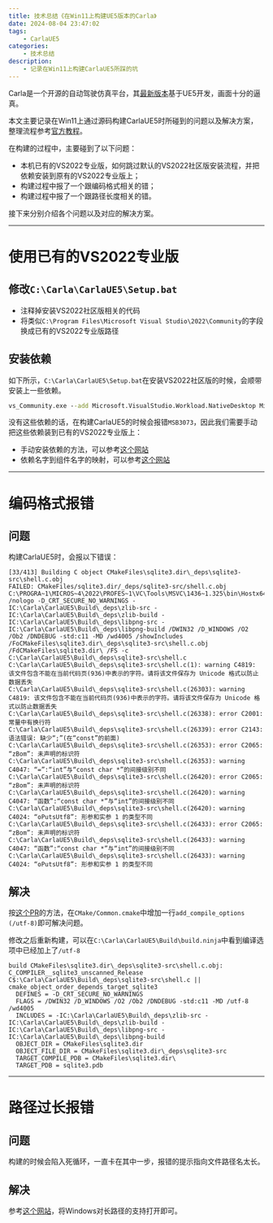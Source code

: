 ```yaml
---
title: 技术总结《在Win11上构建UE5版本的Carla》
date: 2024-08-04 23:47:02
tags:
	- CarlaUE5
categories:
	- 技术总结
description:
	- 记录在Win11上构建CarlaUE5所踩的坑
---
```


Carla是一个开源的自动驾驶仿真平台，其[最新版本](https://github.com/carla-simulator/carla/tree/ue5-dev)基于UE5开发，画面十分的逼真。

本文主要记录在Win11上通过源码构建CarlaUE5时所碰到的问题以及解决方案，整理流程参考[官方教程](https://carla.readthedocs.io/en/latest/build_windows_ue5/)。

在构建的过程中，主要碰到了以下问题：
  
- 本机已有的VS2022专业版，如何跳过默认的VS2022社区版安装流程，并把依赖安装到原有的VS2022专业版上；
- 构建过程中报了一个跟编码格式相关的错；
- 构建过程中报了一个跟路径长度相关的错。

接下来分别介绍各个问题以及对应的解决方案。

---

# 使用已有的VS2022专业版

## 修改`C:\Carla\CarlaUE5\Setup.bat`

- 注释掉安装VS2022社区版相关的代码
- 将类似`C:\Program Files\Microsoft Visual Studio\2022\Community`的字段换成已有的VS2022专业版路径

## 安装依赖

如下所示，`C:\Carla\CarlaUE5\Setup.bat`在安装VS2022社区版的时候，会顺带安装上一些依赖。

```bat
vs_Community.exe --add Microsoft.VisualStudio.Workload.NativeDesktop Microsoft.VisualStudio.Workload.NativeGame Microsoft.VisualStudio.Workload.ManagedDesktop Microsoft.VisualStudio.Component.Windows10SDK.18362  Microsoft.VisualStudio.Component.VC.CMake.Project Microsoft.Net.ComponentGroup.4.8.1.DeveloperTools Microsoft.VisualStudio.Component.VC.Llvm.Clang Microsoft.VisualStudio.Component.VC.Llvm.ClangToolset Microsoft.VisualStudio.ComponentGroup.NativeDesktop.Llvm.Clang --removeProductLang Es-es --addProductLang En-us --installWhileDownloading --passive --wait
```

没有这些依赖的话，在构建CarlaUE5的时候会报错`MSB3073`，因此我们需要手动把这些依赖装到已有的VS2022专业版上：

- 手动安装依赖的方法，可以参考[这个网站](https://blog.csdn.net/weixin_42205218/article/details/107829229)
- 依赖名字到组件名字的映射，可以参考[这个网站](https://learn.microsoft.com/zh-cn/visualstudio/install/workload-component-id-vs-professional?view=vs-2022)

---

# 编码格式报错

## 问题

构建CarlaUE5时，会报以下错误：

```
[33/413] Building C object CMakeFiles\sqlite3.dir\_deps\sqlite3-src\shell.c.obj
FAILED: CMakeFiles/sqlite3.dir/_deps/sqlite3-src/shell.c.obj
C:\PROGRA~1\MICROS~4\2022\PROFES~1\VC\Tools\MSVC\1436~1.325\bin\Hostx64\x64\cl.exe  /nologo -D_CRT_SECURE_NO_WARNINGS -IC:\Carla\CarlaUE5\Build\_deps\zlib-src -IC:\Carla\CarlaUE5\Build\_deps\zlib-build -IC:\Carla\CarlaUE5\Build\_deps\libpng-src -IC:\Carla\CarlaUE5\Build\_deps\libpng-build /DWIN32 /D_WINDOWS /O2 /Ob2 /DNDEBUG -std:c11 -MD /wd4005 /showIncludes /FoCMakeFiles\sqlite3.dir\_deps\sqlite3-src\shell.c.obj /FdCMakeFiles\sqlite3.dir\ /FS -c C:\Carla\CarlaUE5\Build\_deps\sqlite3-src\shell.c
C:\Carla\CarlaUE5\Build\_deps\sqlite3-src\shell.c(1): warning C4819: 该文件包含不能在当前代码页(936)中表示的字符。请将该文件保存为 Unicode 格式以防止数据丢失
C:\Carla\CarlaUE5\Build\_deps\sqlite3-src\shell.c(26303): warning C4819: 该文件包含不能在当前代码页(936)中表示的字符。请将该文件保存为 Unicode 格式以防止数据丢失
C:\Carla\CarlaUE5\Build\_deps\sqlite3-src\shell.c(26338): error C2001: 常量中有换行符
C:\Carla\CarlaUE5\Build\_deps\sqlite3-src\shell.c(26339): error C2143: 语法错误: 缺少“;”(在“const”的前面)
C:\Carla\CarlaUE5\Build\_deps\sqlite3-src\shell.c(26353): error C2065: “zBom”: 未声明的标识符
C:\Carla\CarlaUE5\Build\_deps\sqlite3-src\shell.c(26353): warning C4047: “=”:“int”与“const char *”的间接级别不同
C:\Carla\CarlaUE5\Build\_deps\sqlite3-src\shell.c(26420): error C2065: “zBom”: 未声明的标识符
C:\Carla\CarlaUE5\Build\_deps\sqlite3-src\shell.c(26420): warning C4047: “函数”:“const char *”与“int”的间接级别不同
C:\Carla\CarlaUE5\Build\_deps\sqlite3-src\shell.c(26420): warning C4024: “oPutsUtf8”: 形参和实参 1 的类型不同
C:\Carla\CarlaUE5\Build\_deps\sqlite3-src\shell.c(26433): error C2065: “zBom”: 未声明的标识符
C:\Carla\CarlaUE5\Build\_deps\sqlite3-src\shell.c(26433): warning C4047: “函数”:“const char *”与“int”的间接级别不同
C:\Carla\CarlaUE5\Build\_deps\sqlite3-src\shell.c(26433): warning C4024: “oPutsUtf8”: 形参和实参 1 的类型不同
```

## 解决

按[这个PR](https://github.com/carla-simulator/carla/pull/8033)的方法，在`CMake/Common.cmake`中增加一行`add_compile_options (/utf-8)`即可解决问题。

修改之后重新构建，可以在`C:\Carla\CarlaUE5\Build\build.ninja`中看到编译选项中已经加上了`/utf-8`

```
build CMakeFiles\sqlite3.dir\_deps\sqlite3-src\shell.c.obj: C_COMPILER__sqlite3_unscanned_Release C$:\Carla\CarlaUE5\Build\_deps\sqlite3-src\shell.c || cmake_object_order_depends_target_sqlite3
  DEFINES = -D_CRT_SECURE_NO_WARNINGS
  FLAGS = /DWIN32 /D_WINDOWS /O2 /Ob2 /DNDEBUG -std:c11 -MD /utf-8 /wd4005
  INCLUDES = -IC:\Carla\CarlaUE5\Build\_deps\zlib-src -IC:\Carla\CarlaUE5\Build\_deps\zlib-build -IC:\Carla\CarlaUE5\Build\_deps\libpng-src -IC:\Carla\CarlaUE5\Build\_deps\libpng-build
  OBJECT_DIR = CMakeFiles\sqlite3.dir
  OBJECT_FILE_DIR = CMakeFiles\sqlite3.dir\_deps\sqlite3-src
  TARGET_COMPILE_PDB = CMakeFiles\sqlite3.dir\
  TARGET_PDB = sqlite3.pdb
```

---

# 路径过长报错

## 问题

构建的时候会陷入死循环，一直卡在其中一步，报错的提示指向文件路径名太长。

## 解决

参考[这个网站](https://blog.csdn.net/weixin_46356818/article/details/121029550)，将Windows对长路径的支持打开即可。


<!-- https://github.com/carla-simulator/carla/pull/8033

C:\Carla\CarlaUE5\Build\build.ninja

build CMakeFiles\sqlite3.dir\_deps\sqlite3-src\shell.c.obj: C_COMPILER__sqlite3_unscanned_Release C$:\Carla\CarlaUE5\Build\_deps\sqlite3-src\shell.c || cmake_object_order_depends_target_sqlite3
  DEFINES = -D_CRT_SECURE_NO_WARNINGS
  FLAGS = /DWIN32 /D_WINDOWS /O2 /Ob2 /DNDEBUG -std:c11 -MD /utf-8 /wd4005
  INCLUDES = -IC:\Carla\CarlaUE5\Build\_deps\zlib-src -IC:\Carla\CarlaUE5\Build\_deps\zlib-build -IC:\Carla\CarlaUE5\Build\_deps\libpng-src -IC:\Carla\CarlaUE5\Build\_deps\libpng-build
  OBJECT_DIR = CMakeFiles\sqlite3.dir
  OBJECT_FILE_DIR = CMakeFiles\sqlite3.dir\_deps\sqlite3-src
  TARGET_COMPILE_PDB = CMakeFiles\sqlite3.dir\
  TARGET_PDB = sqlite3.pdb


build CMakeFiles\sqlite3.dir\_deps\sqlite3-src\shell.c.obj: C_COMPILER__sqlite3_unscanned_Release C$:\Carla\CarlaUE5\Build\_deps\sqlite3-src\shell.c || cmake_object_order_depends_target_sqlite3
  DEFINES = -D_CRT_SECURE_NO_WARNINGS
  FLAGS = /DWIN32 /D_WINDOWS /O2 /Ob2 /DNDEBUG -std:c11 -MD /wd4005
  INCLUDES = -IC:\Carla\CarlaUE5\Build\_deps\zlib-src -IC:\Carla\CarlaUE5\Build\_deps\zlib-build -IC:\Carla\CarlaUE5\Build\_deps\libpng-src -IC:\Carla\CarlaUE5\Build\_deps\libpng-build
  OBJECT_DIR = CMakeFiles\sqlite3.dir
  OBJECT_FILE_DIR = CMakeFiles\sqlite3.dir\_deps\sqlite3-src
  TARGET_COMPILE_PDB = CMakeFiles\sqlite3.dir\
  TARGET_PDB = sqlite3.pdb

https://www.cnblogs.com/mechanicoder/p/16894144.html

MSB3073

https://learn.microsoft.com/zh-cn/visualstudio/install/workload-component-id-vs-professional?view=vs-2022

@REM echo Installing Visual Studio 2022...
@REM curl -L -O https://aka.ms/vs/17/release/vs_community.exe || exit /b
@REM vs_Community.exe --add Microsoft.VisualStudio.Workload.NativeDesktop Microsoft.VisualStudio.Workload.NativeGame Microsoft.VisualStudio.Workload.ManagedDesktop Microsoft.VisualStudio.Component.Windows10SDK.18362  Microsoft.VisualStudio.Component.VC.CMake.Project Microsoft.Net.ComponentGroup.4.8.1.DeveloperTools Microsoft.VisualStudio.Component.VC.Llvm.Clang Microsoft.VisualStudio.Component.VC.Llvm.ClangToolset Microsoft.VisualStudio.ComponentGroup.NativeDesktop.Llvm.Clang --removeProductLang Es-es --addProductLang En-us --installWhileDownloading --passive --wait
@REM del vs_community.exe
@REM curl -L -O https://aka.ms/vs/17/release/vs_professional.exe || exit /b
@REM vs_Professional.exe --add Microsoft.VisualStudio.Workload.NativeDesktop Microsoft.VisualStudio.Workload.NativeGame Microsoft.VisualStudio.Workload.ManagedDesktop Microsoft.VisualStudio.Component.Windows10SDK.18362  Microsoft.VisualStudio.Component.VC.CMake.Project Microsoft.Net.ComponentGroup.4.8.1.DeveloperTools Microsoft.VisualStudio.Component.VC.Llvm.Clang Microsoft.VisualStudio.Component.VC.Llvm.ClangToolset Microsoft.VisualStudio.ComponentGroup.NativeDesktop.Llvm.Clang --removeProductLang Es-es --addProductLang En-us --installWhileDownloading --passive --wait
@REM del vs_professional.exe
@REM echo Visual Studion 2022 Installed!!!

C:\Carla\CarlaUE5\Setup.bat

https://blog.csdn.net/weixin_46356818/article/details/121029550 -->